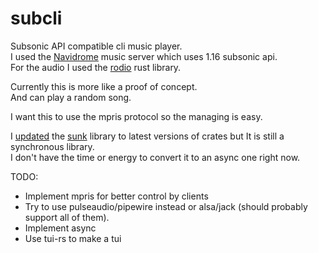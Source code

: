 # subcli

Subsonic API compatible cli music player.  
I used the [Navidrome][navidrome] music server which uses 1.16 subsonic api.  
For the audio I used the [rodio][rodio] rust library.  

Currently this is more like a proof of concept.  
And can play a random song.  

I want this to use the mpris protocol so the managing is easy.  

I [updated][sunk-fork] the [sunk][sunk] library to latest versions of crates but It is still a synchronous library.  
I don't have the time or energy to convert it to an async one right now.  

TODO:  
- Implement mpris for better control by clients
- Try to use pulseaudio/pipewire instead or alsa/jack (should probably support all of them).
- Implement async
- Use tui-rs to make a tui

[sunk]: https://github.com/xeals/sunk
[sunk-fork]: https://github.com/uttarayan21/sunk
[navidrome]: https://navidrome.org
[rodio]: https://github.com/RustAudio/rodio
